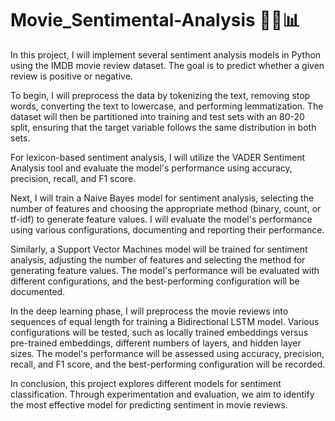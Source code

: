 # Movie_Sentimental-Analysis 📝🎥📊

In this project, I will implement several sentiment analysis models in Python using the IMDB movie review dataset. The goal is to predict whether a given review is positive or negative.

To begin, I will preprocess the data by tokenizing the text, removing stop words, converting the text to lowercase, and performing lemmatization. The dataset will then be partitioned into training and test sets with an 80-20 split, ensuring that the target variable follows the same distribution in both sets.

For lexicon-based sentiment analysis, I will utilize the VADER Sentiment Analysis tool and evaluate the model's performance using accuracy, precision, recall, and F1 score.

Next, I will train a Naive Bayes model for sentiment analysis, selecting the number of features and choosing the appropriate method (binary, count, or tf-idf) to generate feature values. I will evaluate the model's performance using various configurations, documenting and reporting their performance.

Similarly, a Support Vector Machines model will be trained for sentiment analysis, adjusting the number of features and selecting the method for generating feature values. The model's performance will be evaluated with different configurations, and the best-performing configuration will be documented.

In the deep learning phase, I will preprocess the movie reviews into sequences of equal length for training a Bidirectional LSTM model. Various configurations will be tested, such as locally trained embeddings versus pre-trained embeddings, different numbers of layers, and hidden layer sizes. The model's performance will be assessed using accuracy, precision, recall, and F1 score, and the best-performing configuration will be recorded.

In conclusion, this project explores different models for sentiment classification. Through experimentation and evaluation, we aim to identify the most effective model for predicting sentiment in movie reviews.
